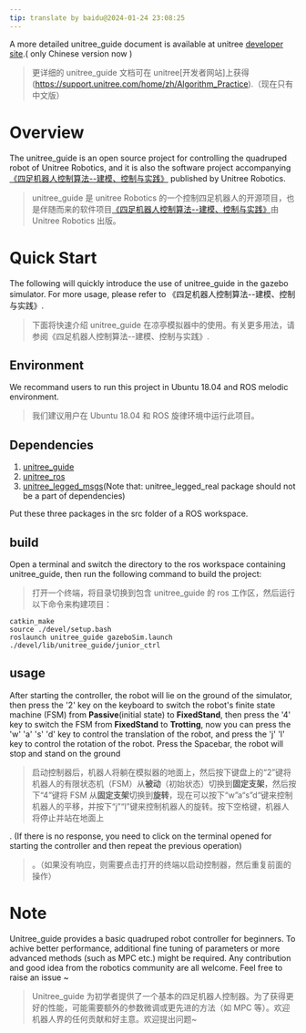 ```yaml
---
tip: translate by baidu@2024-01-24 23:08:25
---
```


A more detailed unitree_guide document is available at unitree [developer site](https://support.unitree.com/home/zh/Algorithm_Practice).( only Chinese version now )

> 更详细的 unitree_guide 文档可在 unitree[开发者网站]上获得(https://support.unitree.com/home/zh/Algorithm_Practice).（现在只有中文版）

# Overview

The unitree_guide is an open source project for controlling the quadruped robot of Unitree Robotics, and it is also the software project accompanying [《四足机器人控制算法--建模、控制与实践》](https://detail.tmall.com/item.htm?spm=a212k0.12153887.0.0.5487687dBgiovR&id=704510718152) published by Unitree Robotics.

> unitree_guide 是 unitree Robotics 的一个控制四足机器人的开源项目，也是伴随而来的软件项目[《四足机器人控制算法--建模、控制与实践》](https://detail.tmall.com/item.htm?spm=a212k0.12153887.0.0.5487687dBgiovR&id=704510718152)由 Unitree Robotics 出版。

# Quick Start

The following will quickly introduce the use of unitree_guide in the gazebo simulator. For more usage, please refer to 《四足机器人控制算法--建模、控制与实践》.

> 下面将快速介绍 unitree_guide 在凉亭模拟器中的使用。有关更多用法，请参阅《四足机器人控制算法--建模、控制与实践》.

## Environment

We recommand users to run this project in Ubuntu 18.04 and ROS melodic environment.

> 我们建议用户在 Ubuntu 18.04 和 ROS 旋律环境中运行此项目。

## Dependencies

1. [unitree_guide](https://github.com/unitreerobotics/unitree_guide)<br>
2. [unitree_ros](https://github.com/unitreerobotics/unitree_ros)<br>
3. [unitree_legged_msgs](https://github.com/unitreerobotics/unitree_ros_to_real)(Note that: unitree_legged_real package should not be a part of dependencies)<br>

Put these three packages in the src folder of a ROS workspace.

## build

Open a terminal and switch the directory to the ros workspace containing unitree_guide, then run the following command to build the project:

> 打开一个终端，将目录切换到包含 unitree_guide 的 ros 工作区，然后运行以下命令来构建项目：

```
catkin_make
source ./devel/setup.bash
roslaunch unitree_guide gazeboSim.launch
./devel/lib/unitree_guide/junior_ctrl
```

## usage

After starting the controller, the robot will lie on the ground of the simulator, then press the '2' key on the keyboard to switch the robot's finite state machine (FSM) from **Passive**(initial state) to **FixedStand**, then press the '4' key to switch the FSM from **FixedStand** to **Trotting**, now you can press the 'w' 'a' 's' 'd' key to control the translation of the robot, and press the 'j' 'l' key to control the rotation of the robot. Press the Spacebar, the robot will stop and stand on the ground

> 启动控制器后，机器人将躺在模拟器的地面上，然后按下键盘上的“2”键将机器人的有限状态机（FSM）从**被动**（初始状态）切换到**固定支架**，然后按下“4”键将 FSM 从**固定支架**切换到**旋转**，现在可以按下“w”a“s”d“键来控制机器人的平移，并按下“j”“l”键来控制机器人的旋转。按下空格键，机器人将停止并站在地面上

. (If there is no response, you need to click on the terminal opened for starting the controller and then repeat the previous operation)

> 。（如果没有响应，则需要点击打开的终端以启动控制器，然后重复前面的操作）

# Note

Unitree_guide provides a basic quadruped robot controller for beginners. To achive better performance, additional fine tuning of parameters or more advanced methods (such as MPC etc.) might be required. Any contribution and good idea from the robotics community are all welcome. Feel free to raise an issue ~ <br>

> Unitree_guide 为初学者提供了一个基本的四足机器人控制器。为了获得更好的性能，可能需要额外的参数微调或更先进的方法（如 MPC 等）。欢迎机器人界的任何贡献和好主意。欢迎提出问题~<br>
